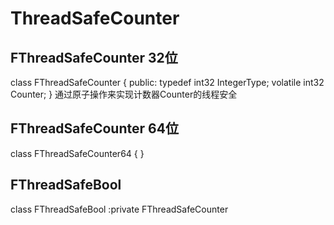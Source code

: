 # ThreadSafeCounter

## FThreadSafeCounter 32位
class FThreadSafeCounter
{
public:
	typedef int32 IntegerType;
	volatile int32 Counter;
}
通过原子操作来实现计数器Counter的线程安全

## FThreadSafeCounter 64位
class FThreadSafeCounter64
{
}

## FThreadSafeBool 

class FThreadSafeBool :private FThreadSafeCounter